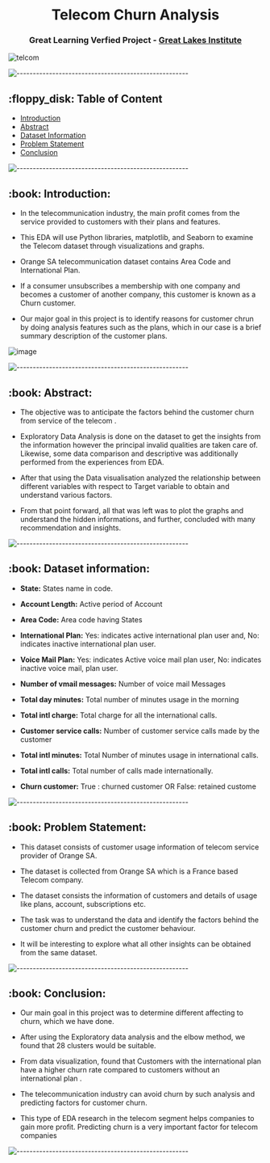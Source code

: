 

<h1 align="center"> Telecom Churn Analysis
 </h1>

<h3 align="center"> Great Learning Verfied Project - <a href="https://www.almabetter.com/"> Great Lakes Institute </a> </h5>

![telcom](https://user-images.githubusercontent.com/95616692/167258167-901f3de8-0bd5-46ea-ada1-d04ecf985cac.png)


<p> </p>

![-----------------------------------------------------](https://raw.githubusercontent.com/andreasbm/readme/master/assets/lines/rainbow.png)

<h2> :floppy_disk: Table of Content</h2>

  * [Introduction](#Introduction)
  * [Abstract](#Abstract)
  * [Dataset Information](#dataset-information)
  * [Problem Statement](#Problem-Statement)
  * [Conclusion](#Conclusion)


![-----------------------------------------------------](https://raw.githubusercontent.com/andreasbm/readme/master/assets/lines/rainbow.png)


<h2> :book: Introduction:</h2>

* In the telecommunication industry, the main profit comes from the service provided to customers with their plans and features.

* This EDA will use Python libraries, matplotlib, and Seaborn to examine the Telecom dataset through visualizations and graphs. 

* Orange SA telecommunication dataset contains Area Code and International Plan.

* If a consumer unsubscribes a membership with one company and becomes a customer of another company, this customer is known as a Churn customer.

* Our major goal in this project is to identify reasons for customer chrun by doing analysis features such as the plans, which in our case is a brief summary description of the customer plans.


![image](https://user-images.githubusercontent.com/95616692/167260084-61a6c20c-fe81-45c4-8f8d-f668f18a4b4e.png)



![-----------------------------------------------------](https://raw.githubusercontent.com/andreasbm/readme/master/assets/lines/rainbow.png)


<h2> :book: Abstract:</h2>

* The objective was to anticipate the factors behind the customer churn from service of the telecom .

* Exploratory Data Analysis is done on the dataset to get the insights from the information however the principal invalid qualities are taken care of. Likewise, some data comparison and descriptive was additionally performed from the experiences from EDA.

* After that using the Data visualisation analyzed the relationship between different variables with respect to Target variable to obtain and understand various factors. 

* From that point forward, all that was left was to plot the graphs and understand the hidden informations, and further, concluded with many recommendation and insights.



![-----------------------------------------------------](https://raw.githubusercontent.com/andreasbm/readme/master/assets/lines/rainbow.png)


<h2> :book: Dataset information:</h2>


* **State:** States name in code.


* **Account Length:** Active period of Account



* **Area Code:** Area code having States


* **International Plan:** Yes: indicates active international plan user and, No: indicates inactive international plan user.


* **Voice Mail Plan:** Yes: indicates Active voice mail plan user, No: indicates inactive voice mail, plan user.


* **Number of vmail messages:** Number of voice mail Messages


* **Total day minutes:** Total number of minutes usage in the morning


* **Total intl charge:** Total charge for all the international calls.


* **Customer service calls:** Number of customer service calls made by the customer


* **Total intl minutes:** Total Number of minutes usage in international calls.


* **Total intl calls:** Total number of calls made internationally.


* **Churn customer:** True : churned customer OR False:  retained custome




![-----------------------------------------------------](https://raw.githubusercontent.com/andreasbm/readme/master/assets/lines/rainbow.png)

<h2> :book: Problem Statement:</h2>

* This dataset consists of customer usage information of telecom service provider of Orange SA. 

* The dataset is collected from  Orange SA which is a France based Telecom company.

* The dataset consists the information of customers and details of usage like plans, account, subscriptions etc.

* The task was to understand the data and identify the factors behind the customer churn and predict the customer behaviour. 

* It will be interesting to explore what all other insights can be obtained from the same dataset.



![-----------------------------------------------------](https://raw.githubusercontent.com/andreasbm/readme/master/assets/lines/rainbow.png)

<h2> :book: Conclusion:</h2>

* Our main goal in this project was to determine different affecting to churn, which we have done.

* After using the Exploratory data analysis and the elbow method, we found that 28 clusters would be suitable.

* From data visualization, found that Customers with the international plan have a higher churn rate compared to customers without an international plan .

* The telecommunication industry can avoid churn by such analysis and predicting factors for customer churn.

* This type of EDA research in the telecom segment helps companies to gain more profit. Predicting churn is a very important factor for telecom companies




![-----------------------------------------------------](https://raw.githubusercontent.com/andreasbm/readme/master/assets/lines/rainbow.png)

